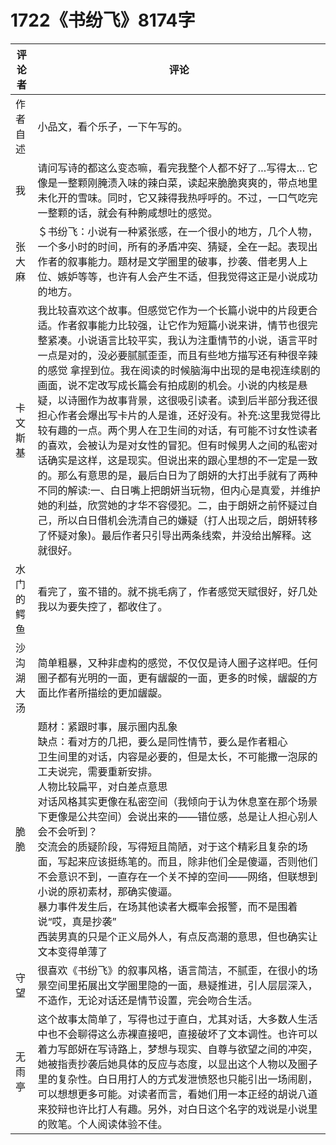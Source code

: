 # 1722《书纷飞》8174字

评论者 | 评论 |
|---|---|
作者自述|小品文，看个乐子，一下午写的。
我|请问写诗的都这么变态嘛，看完我整个人都不好了…写得太… 它像是一整颗刚腌渍入味的辣白菜，读起来脆脆爽爽的，带点地里未化开的雪味。同时，它又辣得我热呼呼的。不过，一口气吃完一整颗的话，就会有种齁咸想吐的感觉。
张大麻|＄书纷飞：小说有一种紧张感，在一个很小的地方，几个人物，一个多小时的时间，所有的矛盾冲突、猜疑，全在一起。表现出作者的叙事能力。题材是文学圈里的破事，抄袭、借老男人上位、嫉妒等等，也许有人会产生不适，但我觉得这正是小说成功的地方。
卡文斯基|我比较喜欢这个故事。但感觉它作为一个长篇小说中的片段更合适。作者叙事能力比较强，让它作为短篇小说来讲，情节也很完整紧凑。小说语言比较平实，我认为注重情节的小说，语言平时一点是对的，没必要腻腻歪歪，而且有些地方描写还有种很辛辣的感觉 拿捏到位。我在阅读的时候脑海中出现的是电视连续剧的画面，说不定改写成长篇会有拍成剧的机会。小说的内核是悬疑，以诗圈作为故事背景，这很吸引读者。读到后半部分我还很担心作者会爆出写卡片的人是谁，还好没有。补充:这里我觉得比较有趣的一点。两个男人在卫生间的对话，有可能不讨女性读者的喜欢，会被认为是对女性的冒犯。但有时候男人之间的私密对话确实是这样，这是现实。但说出来的跟心里想的不一定是一致的。那么有意思的是，最后白日为了朗妍的大打出手就有了两种不同的解读:一、白日嘴上把朗妍当玩物，但内心是真爱，并维护她的利益，欣赏她的才华不容侵犯。二，由于朗妍之前怀疑过自己，所以白日借机会洗清自己的嫌疑（打人出现之后，朗妍转移了怀疑对象)。最后作者只引导出两条线索，并没给出解释。这就很好。
水门的鳄鱼|看完了，蛮不错的。就不挑毛病了，作者感觉天赋很好，好几处我以为要失控了，都收住了。
沙沟湖大汤|简单粗暴，又种非虚构的感觉，不仅仅是诗人圈子这样吧。任何圈子都有光明的一面，更有龌龊的一面，更多的时候，龌龊的方面比作者所描绘的更加龌龊。
脆脆| 题材：紧跟时事，展示圈内乱象<br/>缺点：看对方的几把，要么是同性情节，要么是作者粗心<br/>卫生间里的对话，内容是必要的，但是太长，不可能撒一泡尿的工夫说完，需要重新安排。<br/>人物比较扁平，对白差点意思<br/>对话风格其实更像在私密空间（我倾向于认为休息室在那个场景下更像是公共空间）会说出来的——错位感，总是让人担心别人会不会听到？<br/>交流会的质疑阶段，写得短且简陋，对于这个精彩且复杂的场面，写起来应该挺练笔的。而且，除非他们全是傻逼，否则他们不会意识不到，一直存在一个关不掉的空间——网络，但联想到小说的原初素材，那确实傻逼。<br/>暴力事件发生后，在场其他读者大概率会报警，而不是围着说“哎，真是抄袭”<br/>西装男真的只是个正义局外人，有点反高潮的意思，但也确实让文本变得单薄了
守望|很喜欢《书纷飞》的叙事风格，语言简洁，不腻歪，在很小的场景空间里拓展出文学圈里隐的一面，悬疑推进，引人层层深入，不造作，无论对话还是情节设置，完会吻合生活。
无雨亭|这个故事太简单了，写得也过于直白，尤其对话，大多数人生活中也不会聊得这么赤裸直接吧，直接破坏了文本调性。也许可以着力写郎妍在写诗路上，梦想与现实、自尊与欲望之间的冲突，她被指责抄袭后她具体的反应与态度，以显出这个人物以及圈子里的复杂性。白日用打人的方式发泄愤怒也只能引出一场闹剧，可以想想更多可能。对读者而言，看她们用一本正经的胡说八道来狡辩也许比打人有趣。另外，对白日这个名字的戏说是小说里的败笔。个人阅读体验不佳。

